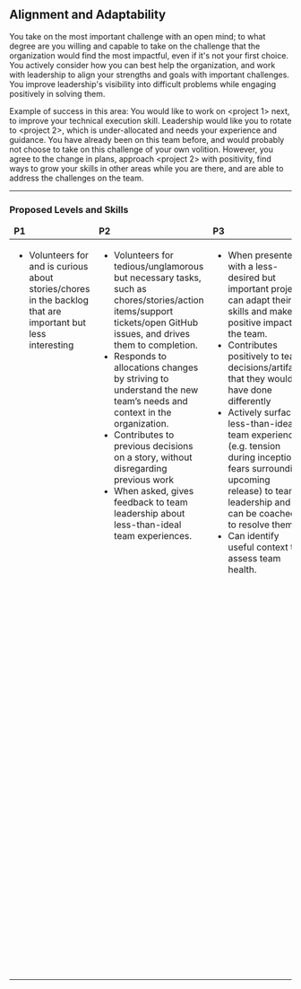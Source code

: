 ## Alignment and Adaptability

You take on the most important challenge with an open mind; to what degree are you willing and capable to take on the challenge that the organization would find the most impactful, even if it's not your first choice. You actively consider how you can best help the organization, and work with leadership to align your strengths and goals with important challenges. You improve leadership's visibility into difficult problems while engaging positively in solving them.

Example of success in this area: You would like to work on <project 1> next, to improve your technical execution skill. Leadership would like you to rotate to <project 2>, which is under-allocated and needs your experience and guidance. You have already been on this team before, and would probably not choose to take on this challenge of your own volition. However, you agree to the change in plans, approach <project 2> with positivity, find ways to grow your skills in other areas while you are there, and are able to address the challenges on the team.


---
### Proposed Levels and Skills

<table>
<tbody>

<thead>
<td><strong>P1</strong></td>
<td><strong>P2</strong></td>
<td><strong>P3</strong></td>
<td><strong>P4</strong></td>

</thead>

<tr>

<!-- P1 -->
<td valign="top"><ul>
  <li>Volunteers for and is curious about stories/chores in the backlog that are important but less interesting</li>
</ul></td>

<!-- P2 -->
<td valign="top"><ul>
  <li>Volunteers for tedious/unglamorous but necessary tasks, such as chores/stories/action items/support tickets/open GitHub issues, and drives them to completion.</li>

  <li>Responds to allocations changes by striving to understand the new team’s needs and context in the organization.</li>

  <li>Contributes to previous decisions on a story, without disregarding previous work</li>

  <li>When asked, gives feedback to team leadership about less-than-ideal team experiences.</li>
</ul></td>

<!-- P3 -->
<td valign="top"><ul>
  <li>When presented with a less-desired but important project, can adapt their skills and make a positive impact on the team.</li>

  <li>Contributes positively to team decisions/artifacts that they would have done differently</li>

  <li>Actively surfaces less-than-ideal team experiences (e.g. tension during inception, fears surrounding upcoming release) to team leadership and can be coached to resolve them.</li>

  <li>Can identify useful context to assess team health.</li>
</ul></td>

<!-- P4 -->
<td valign="top"><ul>
  <li>Frames less-interesting but high-priority work to highlight the value and learning-opportunity, improving the entire team’s outlook on that work.</li>

  <li>Engages deeply with difficult, less-glamorous challenges and transforms them to be more desirable and actionable.</li>

  <li>Is aligned with the priorities of the organization, and approaches their team allocation as a collaborative effort with leadership.</li>

  <li>Adapts their personal growth and contributions to the organization's needs.</li>

  <li>Makes sustainable progress towards current goals by continuously building on legacy codebases</li>

  <li>Surfaces uncomfortable issues affecting the team in a kind, honest, and direct manner; keeps leadership in the loop while working to resolve the issues.</li>
</ul></td>

</tr>
</tbody></table>
